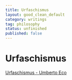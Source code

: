```yaml
---
title: Urfaschismus
layout: good_clean_default
category: writings
tag: philosophy
status: unfinished
published: false
---
```

# Urfaschismus

[Urfaschismus - Umberto Eco](http://www.zeit.de/1995/28/Urfaschismus)

